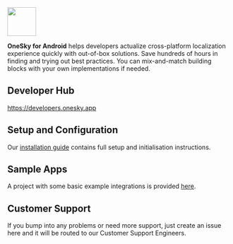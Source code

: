 <img src="https://github.com/onesky/onesky-for-web/blob/screenshots/screenshots/onesky-saas.png?raw=true" height="65" />

**OneSky for Android** helps developers actualize cross-platform localization experience quickly with out-of-box solutions. Save hundreds of hours in finding and trying out best practices. You can mix-and-match building blocks with your own implementations if needed.

## Developer Hub
https://developers.onesky.app

## Setup and Configuration
Our [installation guide](https://developers.onesky.app/docs/android-installation) contains full setup and initialisation instructions.

## Sample Apps
A project with some basic example integrations is provided [here](https://github.com/onesky/onesky-for-android/tree/master/examples/onesky-example).

## Customer Support
If you bump into any problems or need more support, just create an issue here and it will be routed to our Customer Support Engineers.
